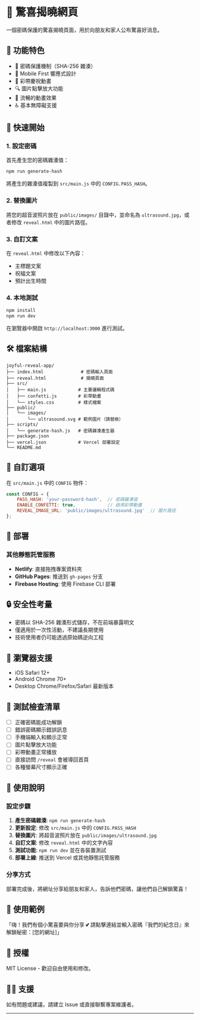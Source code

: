 # 🍼 驚喜揭曉網頁

一個密碼保護的驚喜揭曉頁面，用於向朋友和家人公布驚喜好消息。

## 📱 功能特色

- 🔐 密碼保護機制（SHA-256 雜湊）
- 📱 Mobile First 響應式設計
- 🎉 彩帶慶祝動畫
- 🔍 圖片點擊放大功能
- 💫 流暢的動畫效果
- ♿ 基本無障礙支援

## 🚀 快速開始

### 1. 設定密碼

首先產生您的密碼雜湊值：

```bash
npm run generate-hash
```

將產生的雜湊值複製到 `src/main.js` 中的 `CONFIG.PASS_HASH`。

### 2. 替換圖片

將您的超音波照片放在 `public/images/` 目錄中，並命名為 `ultrasound.jpg`，或者修改 `reveal.html` 中的圖片路徑。

### 3. 自訂文案

在 `reveal.html` 中修改以下內容：
- 主標題文案
- 祝福文案
- 預計出生時間

### 4. 本地測試

```bash
npm install
npm run dev
```

在瀏覽器中開啟 `http://localhost:3000` 進行測試。

## 🛠 檔案結構

```
joyful-reveal-app/
├── index.html              # 密碼輸入頁面
├── reveal.html             # 揭曉頁面
├── src/
│   ├── main.js            # 主要邏輯程式碼
│   ├── confetti.js        # 彩帶動畫
│   └── styles.css         # 樣式檔案
├── public/
│   └── images/
│       └── ultrasound.svg # 範例圖片（請替換）
├── scripts/
│   └── generate-hash.js   # 密碼雜湊產生器
├── package.json
├── vercel.json            # Vercel 部署設定
└── README.md
```

## 🎨 自訂選項

在 `src/main.js` 中的 `CONFIG` 物件：

```javascript
const CONFIG = {
    PASS_HASH: 'your-password-hash',  // 密碼雜湊值
    ENABLE_CONFETTI: true,            // 啟用彩帶動畫
    REVEAL_IMAGE_URL: 'public/images/ultrasound.jpg'  // 圖片路徑
};
```

## 🚀 部署

### 其他靜態託管服務

- **Netlify**: 直接拖拽專案資料夾
- **GitHub Pages**: 推送到 `gh-pages` 分支
- **Firebase Hosting**: 使用 Firebase CLI 部署

## 🔒 安全性考量

- 密碼以 SHA-256 雜湊形式儲存，不在前端暴露明文
- 僅適用於一次性活動，不建議長期使用
- 技術使用者仍可能透過原始碼逆向工程

## 📱 瀏覽器支援

- iOS Safari 12+
- Android Chrome 70+
- Desktop Chrome/Firefox/Safari 最新版本

## 🧪 測試檢查清單

- [ ] 正確密碼能成功解鎖
- [ ] 錯誤密碼顯示錯誤訊息
- [ ] 手機端輸入和顯示正常
- [ ] 圖片點擊放大功能
- [ ] 彩帶動畫正常播放
- [ ] 直接訪問 `/reveal` 會被導回首頁
- [ ] 各種螢幕尺寸顯示正確

## 📝 使用說明

### 設定步驟

1. **產生密碼雜湊**: `npm run generate-hash`
2. **更新設定**: 修改 `src/main.js` 中的 `CONFIG.PASS_HASH`
3. **替換圖片**: 將超音波照片放在 `public/images/ultrasound.jpg`
4. **自訂文案**: 修改 `reveal.html` 中的文字內容
5. **測試功能**: `npm run dev` 並在各裝置測試
6. **部署上線**: 推送到 Vercel 或其他靜態託管服務

### 分享方式

部署完成後，將網址分享給朋友和家人，告訴他們密碼，讓他們自己解鎖驚喜！

## 🎉 使用範例

「嗨！我們有個小驚喜要與你分享 💕 請點擊連結並輸入密碼『我們的紀念日』來解鎖秘密：[您的網址]」

## 📄 授權

MIT License - 歡迎自由使用和修改。

## 🙋‍♂️ 支援

如有問題或建議，請建立 Issue 或直接聯繫專案維護者。

---
